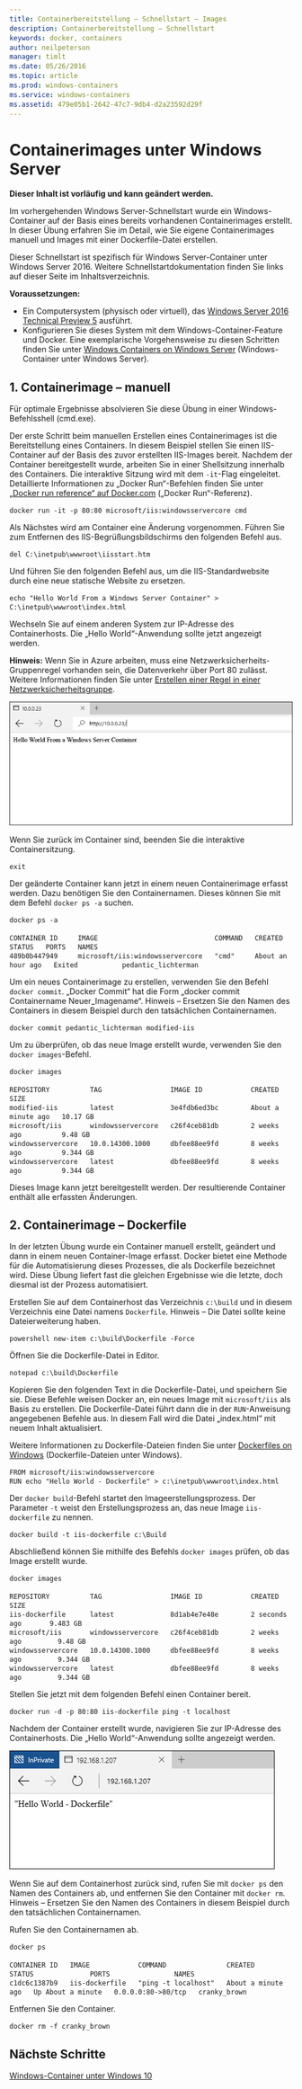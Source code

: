 ```yaml
---
title: Containerbereitstellung – Schnellstart – Images
description: Containerbereitstellung – Schnellstart
keywords: docker, containers
author: neilpeterson
manager: timlt
ms.date: 05/26/2016
ms.topic: article
ms.prod: windows-containers
ms.service: windows-containers
ms.assetid: 479e05b1-2642-47c7-9db4-d2a23592d29f
---
```


# Containerimages unter Windows Server

**Dieser Inhalt ist vorläufig und kann geändert werden.** 

Im vorhergehenden Windows Server-Schnellstart wurde ein Windows-Container auf der Basis eines bereits vorhandenen Containerimages erstellt. In dieser Übung erfahren Sie im Detail, wie Sie eigene Containerimages manuell und Images mit einer Dockerfile-Datei erstellen.

Dieser Schnellstart ist spezifisch für Windows Server-Container unter Windows Server 2016. Weitere Schnellstartdokumentation finden Sie links auf dieser Seite im Inhaltsverzeichnis. 

**Voraussetzungen:**

- Ein Computersystem (physisch oder virtuell), das [Windows Server 2016 Technical Preview 5](https://www.microsoft.com/en-us/evalcenter/evaluate-windows-server-technical-preview) ausführt.
- Konfigurieren Sie dieses System mit dem Windows-Container-Feature und Docker. Eine exemplarische Vorgehensweise zu diesen Schritten finden Sie unter [Windows Containers on Windows Server](./quick_start_windows_server.md) (Windows-Container unter Windows Server).

## 1. Containerimage – manuell

Für optimale Ergebnisse absolvieren Sie diese Übung in einer Windows-Befehlsshell (cmd.exe).

Der erste Schritt beim manuellen Erstellen eines Containerimages ist die Bereitstellung eines Containers. In diesem Beispiel stellen Sie einen IIS-Container auf der Basis des zuvor erstellten IIS-Images bereit. Nachdem der Container bereitgestellt wurde, arbeiten Sie in einer Shellsitzung innerhalb des Containers. Die interaktive Sitzung wird mit dem `-it`-Flag eingeleitet. Detaillierte Informationen zu „Docker Run“-Befehlen finden Sie unter [„Docker run reference“ auf Docker.com]( https://docs.docker.com/engine/reference/run/) („Docker Run“-Referenz). 

```none
docker run -it -p 80:80 microsoft/iis:windowsservercore cmd
```

Als Nächstes wird am Container eine Änderung vorgenommen. Führen Sie zum Entfernen des IIS-Begrüßungsbildschirms den folgenden Befehl aus.

```none
del C:\inetpub\wwwroot\iisstart.htm
```

Und führen Sie den folgenden Befehl aus, um die IIS-Standardwebsite durch eine neue statische Website zu ersetzen.

```none
echo "Hello World From a Windows Server Container" > C:\inetpub\wwwroot\index.html
```

Wechseln Sie auf einem anderen System zur IP-Adresse des Containerhosts. Die „Hello World“-Anwendung sollte jetzt angezeigt werden.

**Hinweis:** Wenn Sie in Azure arbeiten, muss eine Netzwerksicherheits-Gruppenregel vorhanden sein, die Datenverkehr über Port 80 zulässt. Weitere Informationen finden Sie unter [Erstellen einer Regel in einer Netzwerksicherheitsgruppe]( https://azure.microsoft.com/en-us/documentation/articles/virtual-networks-create-nsg-arm-pportal/#create-rules-in-an-existing-nsg).

![](media/hello.png)

Wenn Sie zurück im Container sind, beenden Sie die interaktive Containersitzung.

```none
exit
```

Der geänderte Container kann jetzt in einem neuen Containerimage erfasst werden. Dazu benötigen Sie den Containernamen. Dieses können Sie mit dem Befehl `docker ps -a` suchen.

```none
docker ps -a

CONTAINER ID     IMAGE                             COMMAND   CREATED             STATUS   PORTS   NAMES
489b0b447949     microsoft/iis:windowsservercore   "cmd"     About an hour ago   Exited           pedantic_lichterman
```

Um ein neues Containerimage zu erstellen, verwenden Sie den Befehl `docker commit`. „Docker Commit“ hat die Form „docker commit Containername Neuer_Imagename“. Hinweis – Ersetzen Sie den Namen des Containers in diesem Beispiel durch den tatsächlichen Containernamen.

```none
docker commit pedantic_lichterman modified-iis
```

Um zu überprüfen, ob das neue Image erstellt wurde, verwenden Sie den `docker images`-Befehl.  

```none
docker images

REPOSITORY          TAG                 IMAGE ID            CREATED              SIZE
modified-iis        latest              3e4fdb6ed3bc        About a minute ago   10.17 GB
microsoft/iis       windowsservercore   c26f4ceb81db        2 weeks ago          9.48 GB
windowsservercore   10.0.14300.1000     dbfee88ee9fd        8 weeks ago          9.344 GB
windowsservercore   latest              dbfee88ee9fd        8 weeks ago          9.344 GB
```

Dieses Image kann jetzt bereitgestellt werden. Der resultierende Container enthält alle erfassten Änderungen.

## 2. Containerimage – Dockerfile

In der letzten Übung wurde ein Container manuell erstellt, geändert und dann in einem neuen Container-Image erfasst. Docker bietet eine Methode für die Automatisierung dieses Prozesses, die als Dockerfile bezeichnet wird. Diese Übung liefert fast die gleichen Ergebnisse wie die letzte, doch diesmal ist der Prozess automatisiert.

Erstellen Sie auf dem Containerhost das Verzeichnis `c:\build` und in diesem Verzeichnis eine Datei namens `Dockerfile`. Hinweis – Die Datei sollte keine Dateierweiterung haben.

```none
powershell new-item c:\build\Dockerfile -Force
```

Öffnen Sie die Dockerfile-Datei in Editor.

```none
notepad c:\build\Dockerfile
```

Kopieren Sie den folgenden Text in die Dockerfile-Datei, und speichern Sie sie. Diese Befehle weisen Docker an, ein neues Image mit `microsoft/iis` als Basis zu erstellen. Die Dockerfile-Datei führt dann die in der `RUN`-Anweisung angegebenen Befehle aus. In diesem Fall wird die Datei „index.html“ mit neuem Inhalt aktualisiert. 

Weitere Informationen zu Dockerfile-Dateien finden Sie unter [Dockerfiles on Windows](../docker/manage_windows_dockerfile.md) (Dockerfile-Dateien unter Windows).

```none
FROM microsoft/iis:windowsservercore
RUN echo "Hello World - Dockerfile" > c:\inetpub\wwwroot\index.html
```

Der `docker build`-Befehl startet den Imageerstellungsprozess. Der Parameter `-t` weist den Erstellungsprozess an, das neue Image `iis-dockerfile` zu nennen.

```none
docker build -t iis-dockerfile c:\Build
```

Abschließend können Sie mithilfe des Befehls `docker images` prüfen, ob das Image erstellt wurde.

```none
docker images

REPOSITORY          TAG                 IMAGE ID            CREATED             SIZE
iis-dockerfile      latest              8d1ab4e7e48e        2 seconds ago       9.483 GB
microsoft/iis       windowsservercore   c26f4ceb81db        2 weeks ago         9.48 GB
windowsservercore   10.0.14300.1000     dbfee88ee9fd        8 weeks ago         9.344 GB
windowsservercore   latest              dbfee88ee9fd        8 weeks ago         9.344 GB
```

Stellen Sie jetzt mit dem folgenden Befehl einen Container bereit. 

```none
docker run -d -p 80:80 iis-dockerfile ping -t localhost
```

Nachdem der Container erstellt wurde, navigieren Sie zur IP-Adresse des Containerhosts. Die „Hello World“-Anwendung sollte angezeigt werden.

![](media/dockerfile2.png)

Wenn Sie auf dem Containerhost zurück sind, rufen Sie mit `docker ps` den Namen des Containers ab, und entfernen Sie den Container mit `docker rm`. Hinweis – Ersetzen Sie den Namen des Containers in diesem Beispiel durch den tatsächlichen Containernamen.

Rufen Sie den Containernamen ab.

```none
docker ps

CONTAINER ID   IMAGE            COMMAND               CREATED              STATUS              PORTS                NAMES
c1dc6c1387b9   iis-dockerfile   "ping -t localhost"   About a minute ago   Up About a minute   0.0.0.0:80->80/tcp   cranky_brown
```

Entfernen Sie den Container.

```none
docker rm -f cranky_brown
```

## Nächste Schritte

[Windows-Container unter Windows 10](./quick_start_windows_10.md)

<!--HONumber=Jun16_HO2-->


